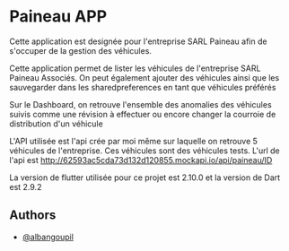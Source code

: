 
# Paineau APP
Cette application est designée pour l'entreprise SARL Paineau afin de s'occuper de la gestion des véhicules.

Cette application permet de lister les véhicules de l'entreprise SARL Paineau Associés.
On peut également ajouter des véhicules ainsi que les sauvegarder dans les sharedpreferences en tant que véhicules préférés

Sur le Dashboard, on retrouve l'ensemble des anomalies des véhicules suivis comme une révision à effectuer ou encore changer la courroie de distribution d'un véhicule

L'API utilisée est l'api crée par moi même sur laquelle on retrouve 5 véhicules de l'entreprise. Ces véhicules sont des véhicules tests.
L'url de l'api est http://62593ac5cda73d132d120855.mockapi.io/api/paineau/ID

La version de flutter utilisée pour ce projet est 2.10.0 et la version de Dart est 2.9.2 


## Authors

- [@albangoupil](https://www.github.com/LAMONSTRUOSITE)
